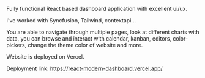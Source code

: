 Fully functional React based dashboard application with excellent ui/ux.

I've worked with Syncfusion, Tailwind, contextapi...

You are able to navigate through multiple pages, look at different charts with data, you can browse and interact with calendar, kanban, editors, color-pickers, change the theme color of website and more.

Website is deployed on Vercel.

Deployment link: https://react-modern-dashboard.vercel.app/

